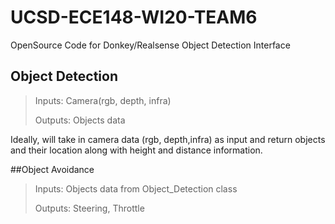 # UCSD-ECE148-WI20-TEAM6
OpenSource Code for Donkey/Realsense Object Detection Interface

## Object Detection
>Inputs: Camera(rgb, depth, infra)
>
>Outputs: Objects data

Ideally, will take in camera data (rgb, depth,infra) as input
and return objects and their location along with height and distance
information.

##Object Avoidance
>Inputs: Objects data from Object_Detection class
>
>Outputs: Steering, Throttle